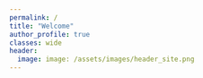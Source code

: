 ```yaml
---
permalink: /
title: "Welcome"
author_profile: true
classes: wide
header:
  image: image: /assets/images/header_site.png
---
```

